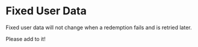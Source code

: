 # Fixed User Data

Fixed user data will not change when a redemption fails and is retried later.

Please add to it!
